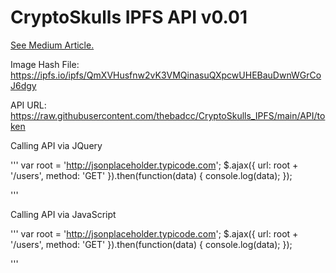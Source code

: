 # CryptoSkulls IPFS API v0.01


[See Medium Article.](www.medium.com)



Image Hash File: https://ipfs.io/ipfs/QmXVHusfnw2vK3VMQinasuQXpcwUHEBauDwnWGrCoJ6dgy

API URL: https://raw.githubusercontent.com/thebadcc/CryptoSkulls_IPFS/main/API/token

Calling API via JQuery

'''
var root = 'http://jsonplaceholder.typicode.com';
$.ajax({
  url: root + '/users',
  method: 'GET'
}).then(function(data) {
  console.log(data);
});

'''

Calling API via JavaScript

'''
var root = 'http://jsonplaceholder.typicode.com';
$.ajax({
  url: root + '/users',
  method: 'GET'
}).then(function(data) {
  console.log(data);
});

'''
